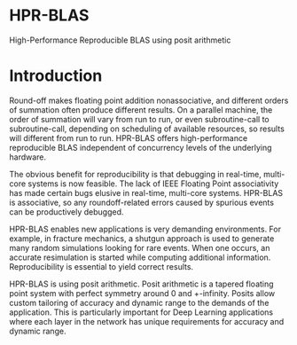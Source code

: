 # HPR-BLAS
High-Performance Reproducible BLAS using posit arithmetic

# Introduction

Round-off makes floating point addition nonassociative, and different orders of summation often produce different results.
On a parallel machine, the order of summation will vary from run to run, or even subroutine-call to subroutine-call, depending on scheduling of available resources, so results will different from run to run.
HPR-BLAS offers high-performance reproducible BLAS independent of concurrency levels of the underlying hardware.

The obvious benefit for reproducibility is that debugging in real-time, multi-core systems is now feasible. The lack of IEEE Floating Point associativity has made certain bugs elusive in real-time, multi-core systems. HPR-BLAS is associative, so any roundoff-related errors caused by spurious events can be productively debugged.

HPR-BLAS enables new applications is very demanding environments. For example, in fracture mechanics,
a shutgun approach is used to generate many random simulations looking for rare events. When one occurs,
an accurate resimulation is started while computing additional information. Reproducibility is essential
to yield correct results.

HPR-BLAS is using posit arithmetic. Posit arithmetic is a tapered floating point system with perfect symmetry around 0 and +-infinity. Posits allow custom tailoring of accuracy and dynamic range to the demands of the application. This is particularly important for Deep Learning applications where each layer in the network has unique requirements for accuracy and dynamic range. 


